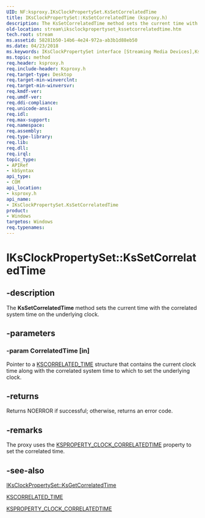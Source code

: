```yaml
---
UID: NF:ksproxy.IKsClockPropertySet.KsSetCorrelatedTime
title: IKsClockPropertySet::KsSetCorrelatedTime (ksproxy.h)
description: The KsSetCorrelatedTime method sets the current time with the correlated system time on the underlying clock.
old-location: stream\iksclockpropertyset_kssetcorrelatedtime.htm
tech.root: stream
ms.assetid: 58281b50-14b6-4e24-972a-ab3b1d88eb50
ms.date: 04/23/2018
ms.keywords: IKsClockPropertySet interface [Streaming Media Devices],KsSetCorrelatedTime method, IKsClockPropertySet.KsSetCorrelatedTime, IKsClockPropertySet::KsSetCorrelatedTime, KsSetCorrelatedTime, KsSetCorrelatedTime method [Streaming Media Devices], KsSetCorrelatedTime method [Streaming Media Devices],IKsClockPropertySet interface, ksproxy/IKsClockPropertySet::KsSetCorrelatedTime, ksproxy_bf409d47-cdd4-467e-88f1-4358bf8934d4.xml, stream.iksclockpropertyset_kssetcorrelatedtime
ms.topic: method
req.header: ksproxy.h
req.include-header: Ksproxy.h
req.target-type: Desktop
req.target-min-winverclnt: 
req.target-min-winversvr: 
req.kmdf-ver: 
req.umdf-ver: 
req.ddi-compliance: 
req.unicode-ansi: 
req.idl: 
req.max-support: 
req.namespace: 
req.assembly: 
req.type-library: 
req.lib: 
req.dll: 
req.irql: 
topic_type:
- APIRef
- kbSyntax
api_type:
- COM
api_location:
- ksproxy.h
api_name:
- IKsClockPropertySet.KsSetCorrelatedTime
product:
- Windows
targetos: Windows
req.typenames: 
---
```


# IKsClockPropertySet::KsSetCorrelatedTime


## -description


The <b>KsSetCorrelatedTime</b> method sets the current time with the correlated system time on the underlying clock. 


## -parameters




### -param CorrelatedTime [in]

Pointer to a <a href="https://msdn.microsoft.com/library/windows/hardware/ff561033">KSCORRELATED_TIME</a> structure that contains the current clock time along with the correlated system time to which to set the underlying clock. 


## -returns



Returns NOERROR if successful; otherwise, returns an error code.




## -remarks



The proxy uses the <a href="https://msdn.microsoft.com/library/windows/hardware/ff564465">KSPROPERTY_CLOCK_CORRELATEDTIME</a> property to set the correlated time. 




## -see-also




<a href="https://msdn.microsoft.com/library/windows/hardware/ff559738">IKsClockPropertySet::KsGetCorrelatedTime</a>



<a href="https://msdn.microsoft.com/library/windows/hardware/ff561033">KSCORRELATED_TIME</a>



<a href="https://msdn.microsoft.com/library/windows/hardware/ff564465">KSPROPERTY_CLOCK_CORRELATEDTIME</a>
 

 

